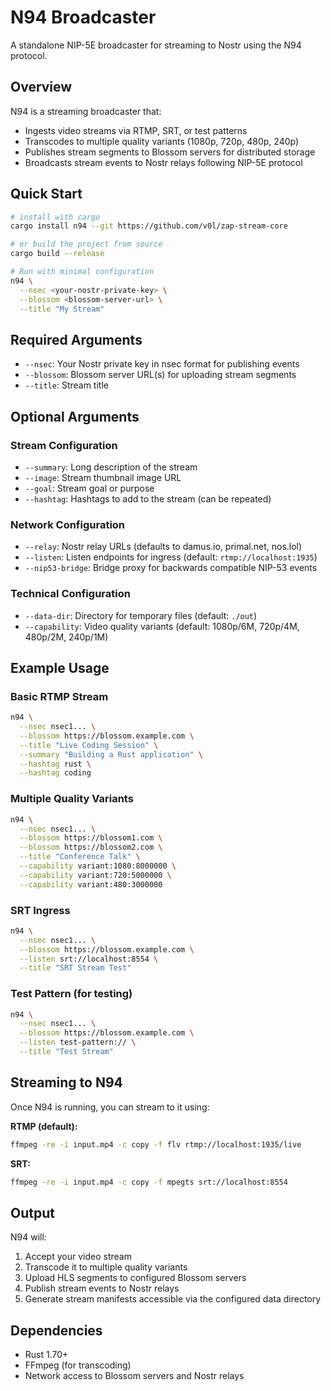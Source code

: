 # N94 Broadcaster

A standalone NIP-5E broadcaster for streaming to Nostr using the N94 protocol.

## Overview

N94 is a streaming broadcaster that:
- Ingests video streams via RTMP, SRT, or test patterns
- Transcodes to multiple quality variants (1080p, 720p, 480p, 240p)
- Publishes stream segments to Blossom servers for distributed storage
- Broadcasts stream events to Nostr relays following NIP-5E protocol

## Quick Start

```bash
# install with cargo
cargo install n94 --git https://github.com/v0l/zap-stream-core

# or build the project from source
cargo build --release

# Run with minimal configuration
n94 \
  --nsec <your-nostr-private-key> \
  --blossom <blossom-server-url> \
  --title "My Stream"
```

## Required Arguments

- `--nsec`: Your Nostr private key in nsec format for publishing events
- `--blossom`: Blossom server URL(s) for uploading stream segments
- `--title`: Stream title

## Optional Arguments

### Stream Configuration
- `--summary`: Long description of the stream
- `--image`: Stream thumbnail image URL
- `--goal`: Stream goal or purpose
- `--hashtag`: Hashtags to add to the stream (can be repeated)

### Network Configuration
- `--relay`: Nostr relay URLs (defaults to damus.io, primal.net, nos.lol)
- `--listen`: Listen endpoints for ingress (default: `rtmp://localhost:1935`)
- `--nip53-bridge`: Bridge proxy for backwards compatible NIP-53 events

### Technical Configuration
- `--data-dir`: Directory for temporary files (default: `./out`)
- `--capability`: Video quality variants (default: 1080p/6M, 720p/4M, 480p/2M, 240p/1M)

## Example Usage

### Basic RTMP Stream
```bash
n94 \
  --nsec nsec1... \
  --blossom https://blossom.example.com \
  --title "Live Coding Session" \
  --summary "Building a Rust application" \
  --hashtag rust \
  --hashtag coding
```

### Multiple Quality Variants
```bash
n94 \
  --nsec nsec1... \
  --blossom https://blossom1.com \
  --blossom https://blossom2.com \
  --title "Conference Talk" \
  --capability variant:1080:8000000 \
  --capability variant:720:5000000 \
  --capability variant:480:3000000
```

### SRT Ingress
```bash
n94 \
  --nsec nsec1... \
  --blossom https://blossom.example.com \
  --listen srt://localhost:8554 \
  --title "SRT Stream Test"
```

### Test Pattern (for testing)
```bash
n94 \
  --nsec nsec1... \
  --blossom https://blossom.example.com \
  --listen test-pattern:// \
  --title "Test Stream"
```

## Streaming to N94

Once N94 is running, you can stream to it using:

**RTMP (default):**
```bash
ffmpeg -re -i input.mp4 -c copy -f flv rtmp://localhost:1935/live
```

**SRT:**
```bash
ffmpeg -re -i input.mp4 -c copy -f mpegts srt://localhost:8554
```

## Output

N94 will:
1. Accept your video stream
2. Transcode it to multiple quality variants
3. Upload HLS segments to configured Blossom servers
4. Publish stream events to Nostr relays
5. Generate stream manifests accessible via the configured data directory

## Dependencies

- Rust 1.70+
- FFmpeg (for transcoding)
- Network access to Blossom servers and Nostr relays
